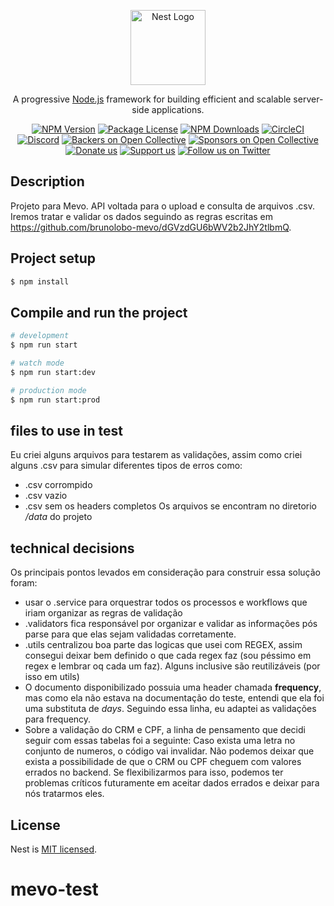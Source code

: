 <p align="center">
  <a href="http://nestjs.com/" target="blank"><img src="https://nestjs.com/img/logo-small.svg" width="120" alt="Nest Logo" /></a>
</p>

[circleci-image]: https://img.shields.io/circleci/build/github/nestjs/nest/master?token=abc123def456
[circleci-url]: https://circleci.com/gh/nestjs/nest

  <p align="center">A progressive <a href="http://nodejs.org" target="_blank">Node.js</a> framework for building efficient and scalable server-side applications.</p>
    <p align="center">
<a href="https://www.npmjs.com/~nestjscore" target="_blank"><img src="https://img.shields.io/npm/v/@nestjs/core.svg" alt="NPM Version" /></a>
<a href="https://www.npmjs.com/~nestjscore" target="_blank"><img src="https://img.shields.io/npm/l/@nestjs/core.svg" alt="Package License" /></a>
<a href="https://www.npmjs.com/~nestjscore" target="_blank"><img src="https://img.shields.io/npm/dm/@nestjs/common.svg" alt="NPM Downloads" /></a>
<a href="https://circleci.com/gh/nestjs/nest" target="_blank"><img src="https://img.shields.io/circleci/build/github/nestjs/nest/master" alt="CircleCI" /></a>
<a href="https://discord.gg/G7Qnnhy" target="_blank"><img src="https://img.shields.io/badge/discord-online-brightgreen.svg" alt="Discord"/></a>
<a href="https://opencollective.com/nest#backer" target="_blank"><img src="https://opencollective.com/nest/backers/badge.svg" alt="Backers on Open Collective" /></a>
<a href="https://opencollective.com/nest#sponsor" target="_blank"><img src="https://opencollective.com/nest/sponsors/badge.svg" alt="Sponsors on Open Collective" /></a>
  <a href="https://paypal.me/kamilmysliwiec" target="_blank"><img src="https://img.shields.io/badge/Donate-PayPal-ff3f59.svg" alt="Donate us"/></a>
    <a href="https://opencollective.com/nest#sponsor"  target="_blank"><img src="https://img.shields.io/badge/Support%20us-Open%20Collective-41B883.svg" alt="Support us"></a>
  <a href="https://twitter.com/nestframework" target="_blank"><img src="https://img.shields.io/twitter/follow/nestframework.svg?style=social&label=Follow" alt="Follow us on Twitter"></a>
</p>
  <!--[![Backers on Open Collective](https://opencollective.com/nest/backers/badge.svg)](https://opencollective.com/nest#backer)
  [![Sponsors on Open Collective](https://opencollective.com/nest/sponsors/badge.svg)](https://opencollective.com/nest#sponsor)-->

## Description

Projeto para Mevo. API voltada para o upload e consulta de arquivos .csv. Iremos tratar e validar os dados seguindo as regras escritas em https://github.com/brunolobo-mevo/dGVzdGU6bWV2b2JhY2tlbmQ.

## Project setup

```bash
$ npm install
```

## Compile and run the project

```bash
# development
$ npm run start

# watch mode
$ npm run start:dev

# production mode
$ npm run start:prod
```
## files to use in test
Eu criei alguns arquivos para testarem as validações, assim como criei alguns .csv para simular diferentes tipos de erros como:
  - .csv corrompido
  - .csv vazio
  - .csv sem os headers completos
Os arquivos se encontram no diretorio <i>/data</i> do projeto

## technical decisions
Os principais pontos levados em consideração para construir essa solução foram:
  - usar o .service para orquestrar todos os processos e workflows que iriam organizar as regras de validação
  - .validators fica responsável por organizar e validar as informações pós parse para que elas sejam validadas corretamente.
  - .utils centralizou boa parte das logicas que usei com REGEX, assim consegui deixar bem definido o que cada regex faz (sou péssimo em regex e lembrar oq cada um faz). Alguns inclusive são reutilizáveis (por isso em utils)
  - O documento disponibilizado possuia uma header chamada <strong>frequency</strong>, mas como ela não estava na documentação do teste, entendi que ela foi uma substituta de <i>days</i>. Seguindo essa linha, eu adaptei as validações para frequency.
  - Sobre a validação do CRM e CPF, a linha de pensamento que decidi seguir com essas tabelas foi a seguinte: Caso exista uma letra no conjunto de numeros, o código vai invalidar. Não podemos deixar que exista a possibilidade de que o CRM ou CPF cheguem com valores errados no backend. Se flexibilizarmos para isso, podemos ter problemas críticos futuramente em aceitar dados errados e deixar para nós tratarmos eles.

## License

Nest is [MIT licensed](https://github.com/nestjs/nest/blob/master/LICENSE).
# mevo-test

